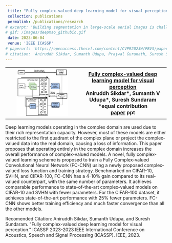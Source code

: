 ```yaml
---
 title: "Fully complex-valued deep learning model for visual perception"
 collection: publications
 permalink: /publications/research
# excerpt: 'Building segmentation in large-scale aerial images is challenging, especially for small buildings in dense and cluttered urban environments. Complex building structures with highly varied geometric footprints pose an additional challenge for the building segmentation task in satellite imagery. In this work, we propose to tackle the issue of detecting and segmenting small and complex-shaped buildings in Electro-Optical (EO) and SAR satellite imagery. A novel architecture Deep Multi-scale Aware Overcomplete Network (DeepMAO), is proposed that comprises an overcomplete branch that focuses on fine structural features and an undercomplete (U-Net) branch tasked to focus on coarse, semantic-rich features. Additionally, a novel self-regulating augmentation strategy, Loss-Mix, is proposed to increase pixel representation of misclassified pixels. DeepMAO is simple and efficient in accurately identifying small and geometrically complex buildings. Experimental results on SpaceNet 6 dataset, on both EO and SAR modalities, and the INRIA dataset show that DeepMAO achieves state-ofthe-art building segmentation performance, including small and complex-shaped buildings with a negligible increase in the parameter count. In addition, the presence of the overcomplete branch in DeepMAO helps in handling the speckle noise present in the SAR image modality.'
# gif: /images/deepmao_githubio.gif
 date: 2023-06-04
 venue: 'IEEE ICASSP'
# paperurl: 'https://openaccess.thecvf.com/content/CVPR2023W/PBVS/papers Sikdar_DeepMAO_Deep_Multi-Scale_Aware_Overcomplete_Network_for_Building_Segmentation_in_CVPRW_2023_paper.pdf'
# citation: 'Aniruddh Sikdar, Sumanth Udupa, Prajwal Gurunath, Suresh Sundaram; Proceedings of the IEEE/CVF Conference on Computer Vision and Pattern Recognition (CVPR) Workshops, 2023, pp. 487-496.'
---
```


<table style="border-collapse: collapse; border: none; font-size:16px">
<tr style="border: none;">
<th style="border: none;"><img src="/images/ICASSP_githubio.JPG" width="75%" height="75%"/></th>
<th style="border: none; "><a href="https://ieeexplore.ieee.org/document/10095290">Fully complex-valued deep learning model for visual perception</a><br>
Aniruddh Sikdar*, Sumanth V Udupa*, Suresh Sundaram<br>
*equal contribution<br>
<a href="https://ieeexplore.ieee.org/document/10095290">paper</a>  ppt</a><br>

</th>
</tr>
</table>

Deep learning models operating in the complex domain are used due to their rich representation capacity. However, most of these models are either restricted to the first quadrant of the complex plane or project the complex-valued data into the real domain, causing a loss of information. This paper proposes that operating entirely in the complex domain increases the overall performance of complex-valued models. A novel, fully complex-valued learning scheme is proposed to train a Fully Complex-valued Convolutional Neural Network (FC-CNN) using a newly proposed complex-valued loss function and training strategy. Benchmarked on CIFAR-10, SVHN, and CIFAR-100, FC-CNN has a 4-10% gain compared to its real-valued counterpart, with the same number of parameters. It achieves comparable performance to state-of-the-art complex-valued models on CIFAR-10 and SVHN with fewer parameters. For the CIFAR-100 dataset, it achieves state-of-the-art performance with 25% fewer parameters. FC-CNN shows better training efficiency and much faster convergence than all the other models.

Recomended Citation: Aniruddh Sikdar, Sumanth Udupa, and Suresh Sundaram. "Fully complex-valued deep learning model for visual perception." ICASSP 2023-2023 IEEE International Conference on Acoustics, Speech and Signal Processing (ICASSP). IEEE, 2023.
